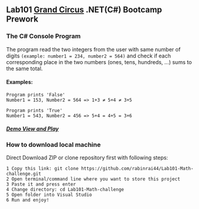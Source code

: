 ## Lab101 [Grand Circus](https://grandcircus.co) .NET(C#) Bootcamp Prework

### The C# Console Program
The program read the two integers from the user with same number of digits `(example: number1 = 234, number2 = 564)` and check if each corresponding place in the two numbers (ones, tens, hundreds, ...) sums to the same total.
#### Examples:

 ```
 Program prints 'False'
 Number1 = 153, Number2 = 564 => 1+3 ≠ 5+4 ≠ 3+5 
 ``` 
  ```
 Program prints 'True'
  Number1 = 543, Number2 = 456 => 5+4 = 4+5 = 3+6 
  ``` 
  
  ##### [Demo View and Play](https://repl.it/@rabinrai44/Lab101-MathChallenge)
  
  ### How to download local machine
  Direct Download ZIP or 
  clone repository first with following steps:
  ```
  1 Copy this link: git clone https://github.com/rabinrai44/Lab101-Math-challenge.git
  2 Open terminal/command line where you want to store this project
  3 Paste it and press enter
  4 Change directory: cd Lab101-Math-challenge
  5 Open folder into Visual Studio
  6 Run and enjoy!
  ```
